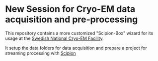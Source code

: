 
# New Session for Cryo-EM data acquisition and pre-processing

This repository contains a more customized "Scipion-Box" wizard for its usage
at the [Swedish National Cryo-EM Facility]().

It setup the data folders for data acquisition and prepare a project for
streaming processing with [Scipion](https://github.com/biocompwebs/scipion/wiki)

